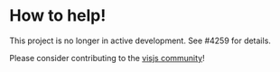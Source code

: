 # How to help!

This project is no longer in active development. See #4259 for details.

Please consider contributing to the [visjs community](https://github.com/visjs)!